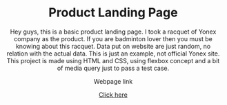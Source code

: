 <h1 align="center">Product Landing Page</h1>
<p align="center">Hey guys, this is a basic product landing page. I took a racquet of Yonex company as the product. If you are badminton lover then you must be knowing about this racquet. Data put on website are just random, no relation with the actual data. This is just an example, not official Yonex site. This project is made using HTML and CSS, using flexbox concept and a bit of media query just to pass a test case.</p>
<p align="center">Webpage link</p>
<div align="center"><a href="https://1999shaktirajsingh.github.io/ProductLandingPage.github.io/" target="blank">Click here</a></div>
